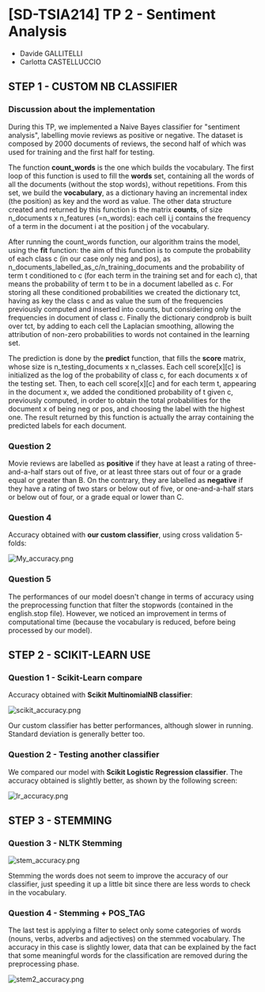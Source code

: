 # [SD-TSIA214] TP 2 - Sentiment Analysis

- Davide GALLITELLI
- Carlotta CASTELLUCCIO

## STEP 1 - CUSTOM NB CLASSIFIER

### Discussion about the implementation
During this TP, we implemented a Naive Bayes classifier for "sentiment analysis", labelling movie reviews as positive or negative. The dataset is composed by 2000 documents of reviews, the second half of which was used for training and the first half for testing.

The function **count_words** is the one which builds the vocabulary. The first loop of this function is used to fill the **words** set, containing all the words of all the documents (without the stop words), without repetitions. From this set, we build the **vocabulary**, as a dictionary having an incremental index (the position) as key and the word as value. The other data structure created and returned by this function is the matrix **counts**, of size n_documents x n_features (=n_words): each cell i,j contains the frequency of a term in the document i at the position j of the vocabulary.

After running the count_words function, our algorithm trains the model, using the **fit** function: the aim of this function is to compute the probability of each class c (in our case only neg and pos), as n_documents_labelled_as_c/n_training_documents and the probability of term t conditioned to c (for each term in the training set and for each c), that means the probability of term t to be in a document labelled as c. For storing all these conditioned probabilities we created the dictionary tct, having as key the class c and as value the sum of the frequencies previously computed and inserted into counts, but considering only the frequencies in document of class c. Finally the dictionary condprob is built over tct, by adding to each cell the Laplacian smoothing, allowing the attribution of non-zero probabilities to words not contained in the learning set.

The prediction is done by the **predict** function, that fills the **score** matrix, whose size is n_testing_documents x n_classes. Each cell score[x][c] is initialized as the log of the probability of class c, for each documents x of the testing set. Then, to each cell score[x][c] and for each term t, appearing in the document x, we added the conditioned probability of t given c, previously computed, in order to obtain the total probabilities for the document x of being neg or pos, and choosing the label with the highest one. The result returned by this function is  actually the array containing the predicted labels for each document.

### Question 2
Movie reviews are labelled as **positive** if they have at least a rating of three-and-a-half stars out of five, or at least three stars out of four or a grade equal or greater than B. On the contrary, they are labelled as **negative** if they have a rating of two stars or below out of five, or one-and-a-half stars or below out of four, or a grade equal or lower than C.

### Question 4
Accuracy obtained with **our custom classifier**, using cross validation 5-folds:

![My_accuracy.png](My_accuracy.png)

### Question 5
The performances of our model doesn't change in terms of accuracy using the preprocessing function that filter the stopwords (contained in the english.stop file). However, we noticed an improvement in terms of computational time (because the vocabulary is reduced, before being processed by our model).

## STEP 2 - SCIKIT-LEARN USE

### Question 1 - Scikit-Learn compare
Accuracy obtained with **Scikit MultinomialNB classifier**:

![scikit_accuracy.png](scikit_accuracy.png)

Our custom classifier has better performances, although slower in running. Standard deviation is generally better too.

### Question 2 - Testing another classifier
We compared our model with **Scikit Logistic Regression classifier**.
The accuracy obtained is slightly better, as shown by the following screen:

![lr_accuracy.png](lr_accuracy.png)

## STEP 3 - STEMMING

### Question 3 - NLTK Stemming

![stem_accuracy.png](stem_accuracy.png)

Stemming the words does not seem to improve the accuracy of our classifier, just speeding it up a little bit since there are less words to check in the vocabulary.

### Question 4 - Stemming + POS_TAG
The last test is applying a filter to select only some categories of words (nouns, verbs, adverbs and adjectives) on the stemmed vocabulary. The accuracy in this case is slightly lower, data that can be explained by the fact that some meaningful words for the classification are removed during the preprocessing phase.

![stem2_accuracy.png](stem2_accuracy.png)
